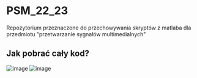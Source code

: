 # PSM_22_23
Repozytorium przeznaczone do przechowywania skryptów z matlaba dla przedmiotu "przetwarzanie sygnałów multimedialnych"

## Jak pobrać cały kod?

![image](https://user-images.githubusercontent.com/11819738/197366669-1299d8b6-2d0d-42d8-8deb-5ef363b606d3.png)
![image](https://user-images.githubusercontent.com/11819738/197366675-9be75cfb-e01b-4ef3-a80d-63b052274d56.png)

